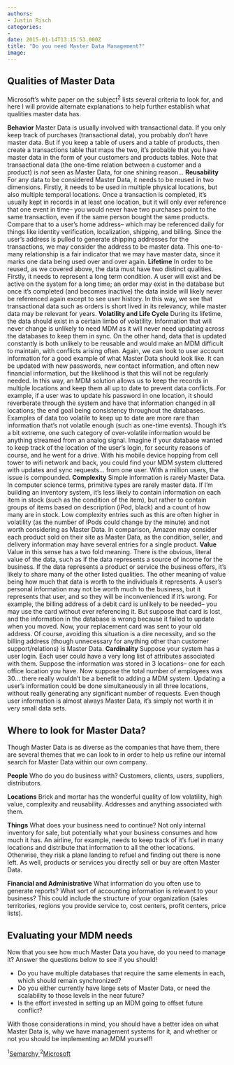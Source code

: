 ```yaml
---
authors:
- Justin Risch
categories:
- 
date: 2015-01-14T13:15:53.000Z
title: "Do you need Master Data Management?"
image: 
---
```


## Qualities of Master Data

 Microsoft’s white paper on the subject<sup>2</sup> lists several criteria to look for, and here I will provide alternate explanations to help further establish what qualities master data has.

**Behavior**
 Master Data is usually involved with transactional data. If you only keep track of purchases (transactional data), you probably don’t have master data. But if you keep a table of users and a table of products, then create a transactions table that maps the two, it’s probable that you have master data in the form of your customers and products tables. Note that transactional data (the one-time relation between a customer and a product) is *not* seen as Master Data, for one shining reason…
**Reusability**
 For any data to be considered Master Data, it needs to be reused in two dimensions. Firstly, it needs to be used in multiple physical locations, but also multiple temporal locations. Once a transaction is completed, it’s usually kept in records in at least one location, but it will only ever reference that one event in time– you would never have two purchases point to the same transaction, even if the same person bought the same products.
 Compare that to a user’s home address– which may be referenced daily for things like identity verification, localization, shipping, and billing. Since the user’s address is pulled to generate shipping addresses for the transactions, we may consider the address to be master data. This one-to-many relationship is a fair indicator that we may have master data, since it marks one data being used over and over again.
**Lifetime**
 In order to be reused, as we covered above, the data must have two distinct qualities. Firstly, it needs to represent a long term condition. A user will exist and be active on the system for a long time; an order may exist in the database but once it’s completed (and becomes inactive) the data inside will likely never be referenced again except to see user history. In this way, we see that transactional data such as orders is short lived in its relevancy, while master data may be relevant for years.
**Volatility and Life Cycle**
 During its lifetime, the data should exist in a certain limbo of volatility. Information that will never change is unlikely to need MDM as it will never need updating across the databases to keep them in sync. On the other hand, data that is updated constantly is both unlikely to be reusable and would make an MDM difficult to maintain, with conflicts arising often. Again, we can look to user account information for a good example of what Master Data should look like. It can be updated with new passwords, new contact information, and often new financial information, but the likelihood is that this will not be regularly needed. In this way, an MDM solution allows us to keep the records in multiple locations and keep them all up to date to prevent data conflicts. For example, if a user was to update his password in one location, it should reverberate through the system and have that information changed in all locations; the end goal being consistency throughout the databases.
 Examples of data too volatile to keep up to date are more rare than information that’s not volatile enough (such as one-time events). Though it’s a bit extreme, one such category of over-volatile information would be anything streamed from an analog signal. Imagine if your database wanted to keep track of the location of the user’s login, for security reasons of course, and he went for a drive. With his mobile device hopping from cell tower to wifi network and back, you could find your MDM system cluttered with updates and sync requests… from one user. With a million users, the issue is compounded.
**Complexity**
 Simple information is rarely Master Data. In computer science terms, primitive types are rarely master data. If I’m building an inventory system, it’s less likely to contain information on each item in stock (such as the condition of the item), but rather to contain groups of items based on description (iPod, black) and a count of how many are in stock. Low complexity entries such as this are often higher in volatility (as the number of iPods could change by the minute) and not worth considering as Master Data. In comparison, Amazon may consider each product sold on their site as Master Data, as the condition, seller, and delivery information may have several entries for a single product.
**Value**
 Value in this sense has a two fold meaning. There is the obvious, literal value of the data, such as if the data represents a source of income for the business. If the data represents a product or service the business offers, it’s likely to share many of the other listed qualities.
 The other meaning of value being how much that data is worth to the individuals it represents. A user’s personal information may not be worth much to the business, but it represents that user, and so they will be inconvenienced if it’s wrong. For example, the billing address of a debit card is unlikely to be needed– you may use the card without ever referencing it. But suppose that card is lost, and the information in the database is wrong because it failed to update when you moved. Now, your replacement card was sent to your old address. Of course, avoiding this situation is a dire necessity, and so the billing address (though unnecessary for anything other than customer support/relations) is Master Data.
**Cardinality**
 Suppose your system has a user login. Each user could have a very long list of attributes associated with them. Suppose the information was stored in 3 locations– one for each office location you have. Now suppose the total number of employees was 30… there really wouldn’t be a benefit to adding a MDM system. Updating a user’s information could be done simultaneously in all three locations, without really generating any significant number of requests. Even though user information is almost always Master Data, it’s simply not worth it in very small data sets.

## Where to look for Master Data?

 Though Master Data is as diverse as the companies that have them, there are several themes that we can look to in order to help us refine our internal search for Master Data within our own company.

**People**
 Who do you do business with? Customers, clients, users, suppliers, distributors.

**Locations**
 Brick and mortar has the wonderful quality of low volatility, high value, complexity and reusability. Addresses and anything associated with them.

**Things**
 What does your business need to continue? Not only internal inventory for sale, but potentially what your business consumes and how much it has. An airline, for example, needs to keep track of it’s fuel in many locations and distribute that information to all the other locations. Otherwise, they risk a plane landing to refuel and finding out there is none left. As well, products or services you directly sell or buy are often Master Data.

**Financial and Administrative**
 What information do you often use to generate reports? What sort of accounting information is relevant to your business? This could include the structure of your organization (sales territories, regions you provide service to, cost centers, profit centers, price lists).

## Evaluating your MDM needs

Now that you see how much Master Data you have, do you need to manage it? Answer the questions below to see if you should!

- Do you have multiple databases that require the same elements in each, which should remain synchronized?
- Do you either currently have large sets of Master Data, or need the scalability to those levels in the near future?
- Is the effort invested in setting up an MDM going to offset future conflict?

 With those considerations in mind, you should have a better idea on what Master Data is, why we have management systems for it, and whether or not you should be implementing an MDM yourself!

<sup>1</sup>[Semarchy ](http://www.semarchy.com/en/overview/what-is-master-data/)
<sup>2</sup>[Microsoft](http://msdn.microsoft.com/en-us/library/bb190163.aspx#mdm04_topic2)
